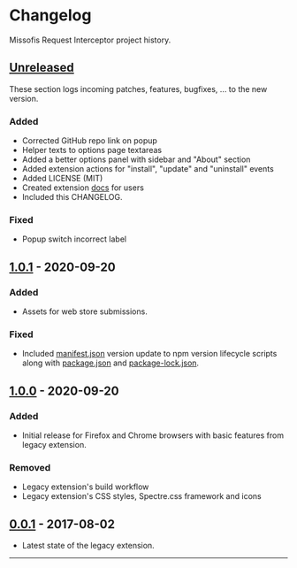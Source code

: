 # Changelog

Missofis Request Interceptor project history.

## [Unreleased][]

These section logs incoming patches, features, bugfixes, ... to the new version.

### Added

- Corrected GitHub repo link on popup
- Helper texts to options page textareas
- Added a better options panel with sidebar and "About" section
- Added extension actions for "install", "update" and "uninstall" events
- Added LICENSE (MIT)
- Created extension [docs](docs/user.md "User Documentation") for users
- Included this CHANGELOG.

### Fixed

- Popup switch incorrect label

## [1.0.1][] - 2020-09-20

### Added

- Assets for web store submissions.

### Fixed

- Included [manifest.json](extension/manifest.json "manifest.json") version update to npm version lifecycle scripts along with [package.json](package.json "package.json") and [package-lock.json](package-lock.json "package-lock.json").

## [1.0.0][] - 2020-09-20

### Added

- Initial release for Firefox and Chrome browsers with basic features from legacy extension.

### Removed

- Legacy extension's build workflow
- Legacy extension's CSS styles, Spectre.css framework and icons

## [0.0.1][0.0.1] - 2017-08-02

- Latest state of the legacy extension.

---

[unreleased]: https://github.com/xkema/missofis-request-interceptor/compare/v1.0.1...development
[1.0.1]: https://github.com/xkema/missofis-request-interceptor/compare/v1.0.0...v1.0.1
[1.0.0]: https://github.com/xkema/missofis-request-interceptor/compare/v0.0.1...v1.0.0
[0.0.1]: https://github.com/xkema/missofis-request-interceptor/releases/tag/v0.0.1